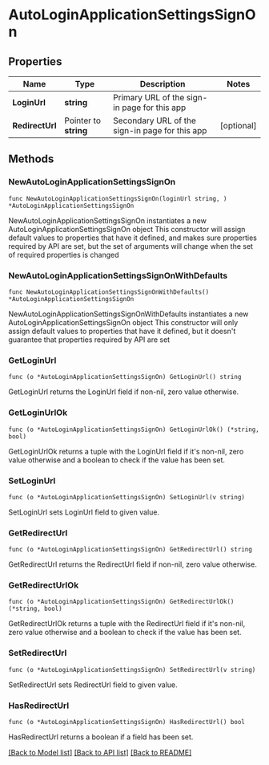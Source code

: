 # AutoLoginApplicationSettingsSignOn

## Properties

Name | Type | Description | Notes
------------ | ------------- | ------------- | -------------
**LoginUrl** | **string** | Primary URL of the sign-in page for this app | 
**RedirectUrl** | Pointer to **string** | Secondary URL of the sign-in page for this app | [optional] 

## Methods

### NewAutoLoginApplicationSettingsSignOn

`func NewAutoLoginApplicationSettingsSignOn(loginUrl string, ) *AutoLoginApplicationSettingsSignOn`

NewAutoLoginApplicationSettingsSignOn instantiates a new AutoLoginApplicationSettingsSignOn object
This constructor will assign default values to properties that have it defined,
and makes sure properties required by API are set, but the set of arguments
will change when the set of required properties is changed

### NewAutoLoginApplicationSettingsSignOnWithDefaults

`func NewAutoLoginApplicationSettingsSignOnWithDefaults() *AutoLoginApplicationSettingsSignOn`

NewAutoLoginApplicationSettingsSignOnWithDefaults instantiates a new AutoLoginApplicationSettingsSignOn object
This constructor will only assign default values to properties that have it defined,
but it doesn't guarantee that properties required by API are set

### GetLoginUrl

`func (o *AutoLoginApplicationSettingsSignOn) GetLoginUrl() string`

GetLoginUrl returns the LoginUrl field if non-nil, zero value otherwise.

### GetLoginUrlOk

`func (o *AutoLoginApplicationSettingsSignOn) GetLoginUrlOk() (*string, bool)`

GetLoginUrlOk returns a tuple with the LoginUrl field if it's non-nil, zero value otherwise
and a boolean to check if the value has been set.

### SetLoginUrl

`func (o *AutoLoginApplicationSettingsSignOn) SetLoginUrl(v string)`

SetLoginUrl sets LoginUrl field to given value.


### GetRedirectUrl

`func (o *AutoLoginApplicationSettingsSignOn) GetRedirectUrl() string`

GetRedirectUrl returns the RedirectUrl field if non-nil, zero value otherwise.

### GetRedirectUrlOk

`func (o *AutoLoginApplicationSettingsSignOn) GetRedirectUrlOk() (*string, bool)`

GetRedirectUrlOk returns a tuple with the RedirectUrl field if it's non-nil, zero value otherwise
and a boolean to check if the value has been set.

### SetRedirectUrl

`func (o *AutoLoginApplicationSettingsSignOn) SetRedirectUrl(v string)`

SetRedirectUrl sets RedirectUrl field to given value.

### HasRedirectUrl

`func (o *AutoLoginApplicationSettingsSignOn) HasRedirectUrl() bool`

HasRedirectUrl returns a boolean if a field has been set.


[[Back to Model list]](../README.md#documentation-for-models) [[Back to API list]](../README.md#documentation-for-api-endpoints) [[Back to README]](../README.md)


